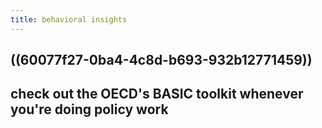 ```yaml
---
title: behavioral insights
---
```


## ((60077f27-0ba4-4c8d-b693-932b12771459))
## check out the OECD's BASIC toolkit whenever you're doing policy work
